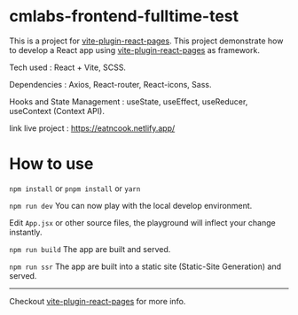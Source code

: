 # cmlabs-frontend-fulltime-test

This is a project for [vite-plugin-react-pages](https://github.com/vitejs/vite-plugin-react-pages).
This project demonstrate how to develop a React app using [vite-plugin-react-pages](https://github.com/vitejs/vite-plugin-react-pages) as framework.

Tech used : React + Vite, SCSS.

Dependencies : Axios, React-router, React-icons, Sass.

Hooks and State Management : useState, useEffect, useReducer, useContext (Context API).

link live project : https://eatncook.netlify.app/

# How to use

`npm install` or `pnpm install` or `yarn`

`npm run dev` You can now play with the local develop environment.

Edit `App.jsx` or other source files, the playground will inflect your change instantly.

`npm run build` The app are built and served.

`npm run ssr` The app are built into a static site (Static-Site Generation) and served.

---

Checkout [vite-plugin-react-pages](https://github.com/vitejs/vite-plugin-react-pages) for more info.
